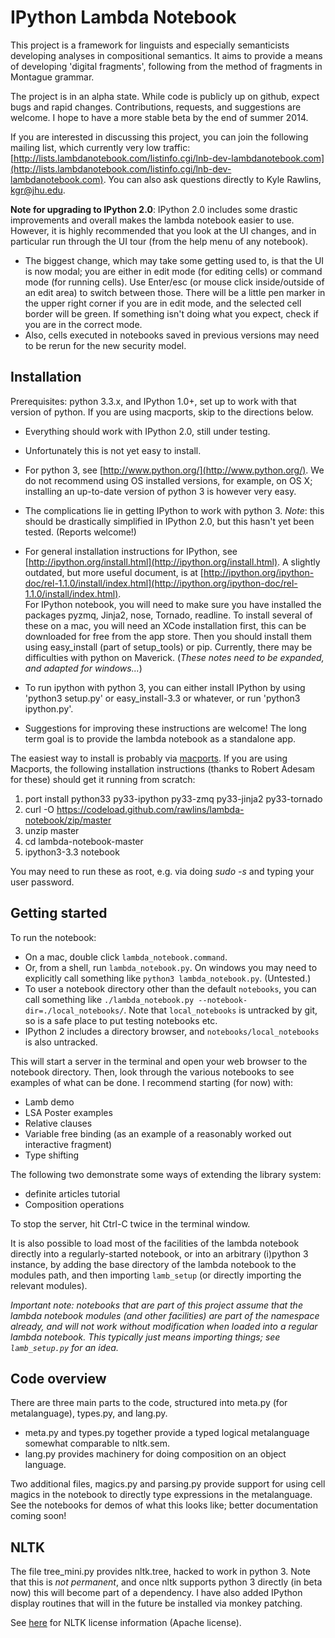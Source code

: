 # IPython Lambda Notebook

This project is a framework for linguists and especially semanticists developing analyses in compositional semantics.  It aims to provide a means of developing 'digital fragments', following from the method of fragments in Montague grammar.

The project is in an alpha state.  While code is publicly up on github, expect bugs and rapid changes.  Contributions, requests, and suggestions are welcome.  I hope to have a more stable beta by the end of summer 2014.

If you are interested in discussing this project, you can join the following mailing list, which currently very low traffic: [http://lists.lambdanotebook.com/listinfo.cgi/lnb-dev-lambdanotebook.com](http://lists.lambdanotebook.com/listinfo.cgi/lnb-dev-lambdanotebook.com).  You can also ask questions directly to Kyle Rawlins, [kgr@jhu.edu](mailto:kgr@jhu.edu).

**Note for upgrading to IPython 2.0**: IPython 2.0 includes some drastic improvements and overall makes the lambda notebook easier to use.  However, it is highly recommended that you look at the UI changes, and in particular run through the UI tour (from the help menu of any notebook).
  * The biggest change, which may take some getting used to, is that the UI is now modal; you are either in edit mode (for editing cells) or command mode (for running cells).  Use Enter/esc (or mouse click inside/outside of an edit area) to switch between those.  There will be a little pen marker in the upper right corner if you are in edit mode, and the selected cell border will be green.  If something isn't doing what you expect, check if you are in the correct mode.
  * Also, cells executed in notebooks saved in previous versions may need to be rerun for the new security model.


## Installation

Prerequisites: python 3.3.x, and IPython 1.0+, set up to work with that version of python.  If you are using macports, skip to the directions below.
  * Everything should work with IPython 2.0, still under testing.
  * Unfortunately this is not yet easy to install.  
  * For python 3, see [http://www.python.org/](http://www.python.org/).  We do not recommend using OS installed versions, for example, on OS X; installing an up-to-date version of python 3 is however very easy.
  * The complications lie in getting IPython to work with python 3.  _Note_: this should be drastically simplified in IPython 2.0, but this hasn't yet been tested.  (Reports welcome!)
  * For general installation instructions for IPython, see [http://ipython.org/install.html](http://ipython.org/install.html).  A slightly outdated, but more useful document, is at [http://ipython.org/ipython-doc/rel-1.1.0/install/index.html](http://ipython.org/ipython-doc/rel-1.1.0/install/index.html).  
  For IPython notebook, you will need to make sure you have installed the packages pyzmq, Jinja2, nose, Tornado, readline.  To install several of these on a mac, you will need an XCode installation first, this can be downloaded for free from the app store.  Then you should install them using easy_install (part of setup_tools) or pip.  Currently, there may be difficulties with python on Maverick.  (_These notes need to be expanded, and adapted for windows..._)


  * To run ipython with python 3, you can either install IPython by using 'python3 setup.py' or easy_install-3.3 or whatever, or run 'python3 ipython.py'.  
  * Suggestions for improving these instructions are welcome!  The long term goal is to provide the lambda notebook as a standalone app.

The easiest way to install is probably via [macports](http://www.macports.org/).  If you are using Macports, the following installation instructions (thanks to Robert Adesam for these) should get it running from scratch:

  1. port install python33 py33-ipython py33-zmq py33-jinja2 py33-tornado
  2. curl -O https://codeload.github.com/rawlins/lambda-notebook/zip/master
  3. unzip master
  4. cd lambda-notebook-master
  5. ipython3-3.3 notebook

You may need to run these as root, e.g. via doing _sudo -s_ and typing your user password.

## Getting started

To run the notebook:
  * On a mac, double click `lambda_notebook.command`.
  * Or, from a shell, run `lambda_notebook.py`.  On windows you may need to explicitly call something like `python3 lambda_notebook.py`.  (Untested.)
  * To user a notebook directory other than the default `notebooks`, you can call something like `./lambda_notebook.py --notebook-dir=./local_notebooks/`.  Note that `local_notebooks` is untracked by git, so is a safe place to put testing notebooks etc.
  * IPython 2 includes a directory browser, and `notebooks/local_notebooks` is also untracked.

This will start a server in the terminal and open your web browser to the notebook directory.  Then, look through the various notebooks to see examples of what can be done.  I recommend starting (for now) with:
  * Lamb demo
  * LSA Poster examples
  * Relative clauses
  * Variable free binding (as an example of a reasonably worked out interactive fragment)
  * Type shifting

The following two demonstrate some ways of extending the library system:
  * definite articles tutorial
  * Composition operations

To stop the server, hit Ctrl-C twice in the terminal window.

It is also possible to load most of the facilities of the lambda notebook directly into a regularly-started notebook, or into an arbitrary (i)python 3 instance, by adding the base directory of the lambda notebook to the modules path, and then importing `lamb_setup` (or directly importing the relevant modules).

_Important note: notebooks that are part of this project assume that the lambda notebook modules (and other facilities) are part of the namespace already, and will not work without modification when loaded into a regular lambda notebook.  This typically just means importing things; see `lamb_setup.py` for an idea._

## Code overview

There are three main parts to the code, structured into meta.py (for metalanguage), types.py, and lang.py.
  * meta.py and types.py together provide a typed logical metalanguage somewhat comparable to nltk.sem.  
  * lang.py provides machinery for doing composition on an object language.

Two additional files, magics.py and parsing.py provide support for using cell magics in the notebook to directly type expressions in the metalanguage.  See the notebooks for demos of what this looks like; better documentation coming soon!  


## NLTK

The file tree_mini.py provides nltk.tree, hacked to work in python 3.  Note that this is _not permanent_, and once nltk supports python 3 directly (in beta now) this will become part of a dependency.  I have also added IPython display routines that will in the future be installed via monkey patching.

See [here](https://github.com/nltk/nltk/blob/develop/LICENSE.txt) for NLTK license information (Apache license).